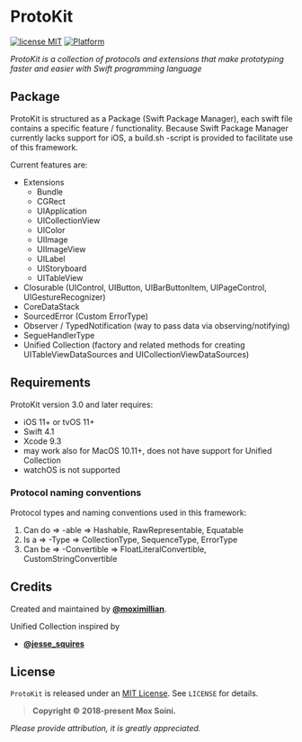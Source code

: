 
# ProtoKit
 [![license MIT](https://img.shields.io/badge/license-MIT-000000.svg)][mitLink] [![Platform](https://img.shields.io/badge/platform-iOS-lightgray.svg)][docsLink]

*ProtoKit is a collection of protocols and extensions that make prototyping faster and easier with Swift programming language*

## Package

ProtoKit is structured as a Package (Swift Package Manager), each swift file contains a specific feature / functionality. Because Swift Package Manager currently lacks support for iOS, a build.sh -script is provided to facilitate use of this framework.

Current features are:
  * Extensions
    * Bundle
    * CGRect
    * UIApplication
    * UICollectionView
    * UIColor
    * UIImage
    * UIImageView
    * UILabel
    * UIStoryboard
    * UITableView
  * Closurable (UIControl, UIButton, UIBarButtonItem, UIPageControl, UIGestureRecognizer)
  * CoreDataStack
  * SourcedError (Custom ErrorType)
  * Observer / TypedNotification (way to pass data via observing/notifying)
  * SegueHandlerType
  * Unified Collection (factory and related methods for creating UITableViewDataSources and UICollectionViewDataSources)

## Requirements

ProtoKit version 3.0 and later requires:
* iOS 11+ or tvOS 11+
* Swift 4.1
* Xcode 9.3
* may work also for MacOS 10.11+, does not have support for Unified Collection
* watchOS is not supported


### Protocol naming conventions

Protocol types and naming conventions used in this framework:
  1. Can do => -able        => Hashable, RawRepresentable, Equatable
  2. Is a   => -Type        => CollectionType, SequenceType, ErrorType
  3. Can be => -Convertible => FloatLiteralConvertible, CustomStringConvertible


## Credits

Created and maintained by [**@moximillian**](https://twitter.com/moximillian).

Unified Collection inspired by 
* **[@jesse_squires](https://twitter.com/jesse_squires)**


## License

`ProtoKit` is released under an [MIT License][mitLink]. See `LICENSE` for details.

>**Copyright &copy; 2018-present Mox Soini.**

*Please provide attribution, it is greatly appreciated.*


[docsLink]:http://github.com/moximillian/ProtoKit
[mitLink]:http://opensource.org/licenses/MIT
